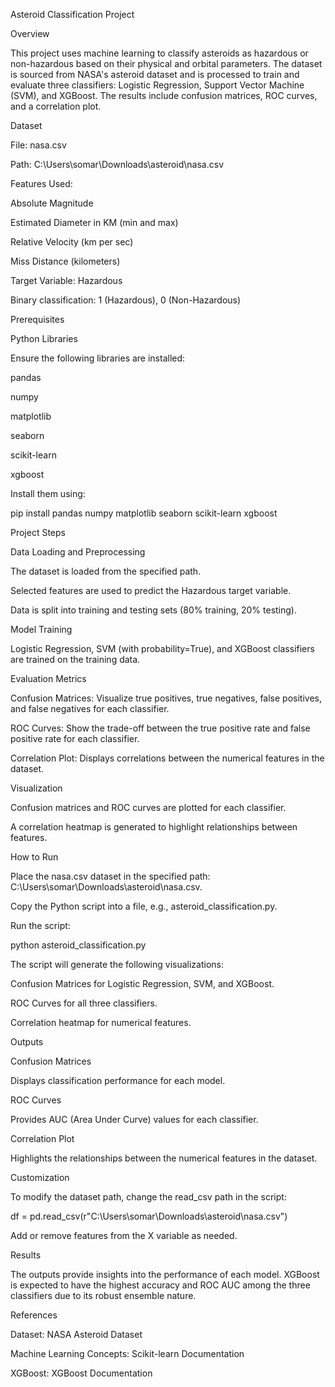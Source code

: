 Asteroid Classification Project

Overview

This project uses machine learning to classify asteroids as hazardous or non-hazardous based on their physical and orbital parameters. The dataset is sourced from NASA's asteroid dataset and is processed to train and evaluate three classifiers: Logistic Regression, Support Vector Machine (SVM), and XGBoost. The results include confusion matrices, ROC curves, and a correlation plot.

Dataset

File: nasa.csv

Path: C:\Users\somar\Downloads\asteroid\nasa.csv

Features Used:

Absolute Magnitude

Estimated Diameter in KM (min and max)

Relative Velocity (km per sec)

Miss Distance (kilometers)

Target Variable: Hazardous

Binary classification: 1 (Hazardous), 0 (Non-Hazardous)

Prerequisites

Python Libraries

Ensure the following libraries are installed:

pandas

numpy

matplotlib

seaborn

scikit-learn

xgboost

Install them using:

pip install pandas numpy matplotlib seaborn scikit-learn xgboost

Project Steps

Data Loading and Preprocessing

The dataset is loaded from the specified path.

Selected features are used to predict the Hazardous target variable.

Data is split into training and testing sets (80% training, 20% testing).

Model Training

Logistic Regression, SVM (with probability=True), and XGBoost classifiers are trained on the training data.

Evaluation Metrics

Confusion Matrices: Visualize true positives, true negatives, false positives, and false negatives for each classifier.

ROC Curves: Show the trade-off between the true positive rate and false positive rate for each classifier.

Correlation Plot: Displays correlations between the numerical features in the dataset.

Visualization

Confusion matrices and ROC curves are plotted for each classifier.

A correlation heatmap is generated to highlight relationships between features.

How to Run

Place the nasa.csv dataset in the specified path: C:\Users\somar\Downloads\asteroid\nasa.csv.

Copy the Python script into a file, e.g., asteroid_classification.py.

Run the script:

python asteroid_classification.py

The script will generate the following visualizations:

Confusion Matrices for Logistic Regression, SVM, and XGBoost.

ROC Curves for all three classifiers.

Correlation heatmap for numerical features.

Outputs

Confusion Matrices

Displays classification performance for each model.

ROC Curves

Provides AUC (Area Under Curve) values for each classifier.

Correlation Plot

Highlights the relationships between the numerical features in the dataset.

Customization

To modify the dataset path, change the read_csv path in the script:

df = pd.read_csv(r"C:\Users\somar\Downloads\asteroid\nasa.csv")

Add or remove features from the X variable as needed.

Results

The outputs provide insights into the performance of each model. XGBoost is expected to have the highest accuracy and ROC AUC among the three classifiers due to its robust ensemble nature.

References

Dataset: NASA Asteroid Dataset

Machine Learning Concepts: Scikit-learn Documentation

XGBoost: XGBoost Documentation

